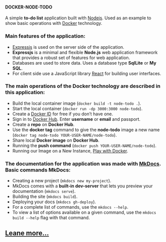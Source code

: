 #### DOCKER-NODE-TODO

A simple **to-do list** application built with [Nodejs](https://nodejs.org/en/). Used as an example to show basic operations with [Docker](https://docs.docker.com/) technology.

### Main features of the application:

* [Expressjs](https://expressjs.com/) is used on the server side of the application.
* **Expressjs** is a minimal and flexible **Node.js** web application framework that provides a robust set of features for web application.
* Databases are used to store data. Uses a database type **SqlLite** or **My SQL**.
* For client side use a JavaScript library [React](https://reactjs.org/) for building user interfaces.

### The main operations of the Docker technology are described in this application:

* Build the local container image (`docker build -t node-todo .`).
* Start the local container (`docker run -dp 3000:3000 node-todo`).
* Create a [Docker ID](https://hub.docker.com/signup) for free if you don’t have one.
* Sign in to [Docker Hub](https://hub.docker.com/). Enter **username** or **email** and passport.
* Create a **repo** on **Docker Hub**.
* Use the **docker tag** command to give the **node-todo** image a new name (`docker tag node-todo YOUR-USER-NAME/node-todo`).
* Share local **Docker image** on **Docker Hub**.
* Running the **push command** (`docker push YOUR-USER-NAME/node-todo`).
* Running our Image on a New Instance, [Play with Docker](https://labs.play-with-docker.com/).

### The documentation for the application was made with [MkDocs](https://www.mkdocs.org/). Basic commands **MkDocs**:

* Creating a new project (`mkdocs new my-project`).
* MkDocs comes with a **built-in dev-server** that lets you preview your documentation (`mkdocs serve`).
* Building the site (`mkdocs build`).
* Deploying your docs (`mkdocs gh-deploy`).
* For a complete list of commands, use the `mkdocs --help`.
* To view a list of options available on a given command, use the `mkdocs build --help` flag with that command. 

## [Leane more...](http://bsa-git.github.io/docker-node-todo)